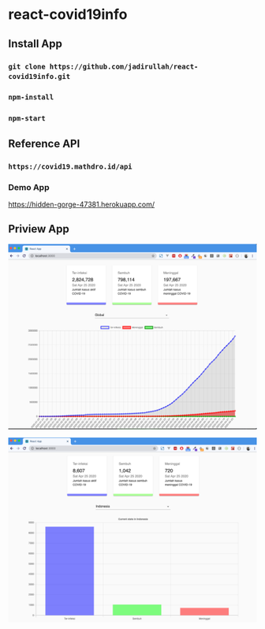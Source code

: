 # react-covid19info

## Install App

### `git clone https://github.com/jadirullah/react-covid19info.git`

### `npm-install`

### `npm-start`


## Reference API
### `https://covid19.mathdro.id/api`


### Demo App

https://hidden-gorge-47381.herokuapp.com/

## Priview App

![Preview 1](https://github.com/jadirullah/react-covid19info/blob/master/public/image/picture1.png)


![Preview 1](https://github.com/jadirullah/react-covid19info/blob/master/public/image/picture2.png)


